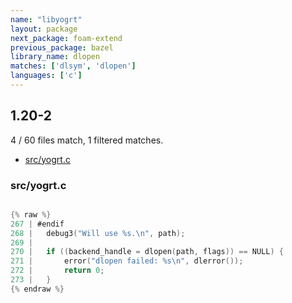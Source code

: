 ```yaml
---
name: "libyogrt"
layout: package
next_package: foam-extend
previous_package: bazel
library_name: dlopen
matches: ['dlsym', 'dlopen']
languages: ['c']
---
```

## 1.20-2
4 / 60 files match, 1 filtered matches.

 - [src/yogrt.c](#srcyogrtc)

### src/yogrt.c

```c

{% raw %}
267 | #endif
268 | 	debug3("Will use %s.\n", path);
269 | 
270 | 	if ((backend_handle = dlopen(path, flags)) == NULL) {
271 | 		error("dlopen failed: %s\n", dlerror());
272 | 		return 0;
273 | 	}
{% endraw %}

```